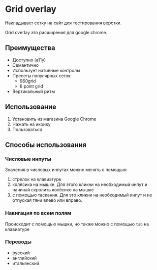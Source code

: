 # Grid overlay
Накладывает сетку на сайт для тестирования верстки.

Grid overlay это расширения для google chrome.


## Преимущества
* Доступно (a11y)
* Семантично
* Использует нативные контролы
* Пресеты популярных сеток
  * 960grid
  * 8 point grid
* Вертикальный ритм


## Использование
1. Установить из магазина Google Chrome
2. Нажать на иконку
3. Пользоваться


## Способы использования
### Числовые инпуты
Значения в числовых инпутах можно менять с помощью:
1. стрелок на клавиатуре
2. колёсика на мышке. Для этого кликни на необходимый инпут и начинай скролить колёсико на мышке
3. с помощью таскания. Для это кликни на необходимый инпут и не отпуская тяни влево или вправо.

### Навигация по всем полям
Происходит с помощью мышки, но также можно с помощью `tab` на клавиатуре

### Переводы
* русский
* английский
* итальянский